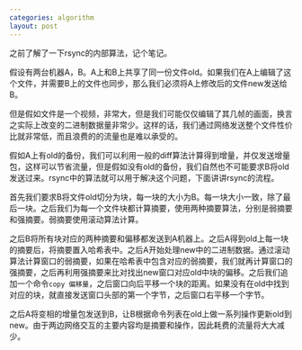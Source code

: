 ```yaml
---
categories: algorithm
layout: post
---
```


之前了解了一下rsync的内部算法，记个笔记。

假设有两台机器A，B。A上和B上共享了同一份文件old。如果我们在A上编辑了这个文件，并需要B上的文件也同步，那么我们必须将A上修改后的文件new发送给B。

但是假如文件是一个视频，非常大，但是我们可能仅仅编辑了其几帧的画面，换言之实际上改变的二进制数据量非常少。这样的话，我们通过网络发送整个文件性价比就非常低，而且浪费的的流量也是难以承受的。

假如A上有old的备份，我们可以利用一般的diff算法计算得到增量，并仅发送增量包，这样可以节省流量，但是假如没有old的备份，我们自然也不可能要求B将old发送过来。rsync中的算法就可以用于解决这个问题，下面讲讲rsync的流程。

首先我们要求B将文件old切分为块，每一块的大小为B。每一块大小一致，除了最后一块。之后我们为每一个文件块都计算摘要，使用两种摘要算法，分别是弱摘要和强摘要。弱摘要使用滚动算法计算。

之后B将所有块对应的两种摘要和偏移都发送到A机器上。之后A得到old上每一块的摘要后，将摘要置入哈希表中。之后A开始处理new中的二进制数据。通过滚动算法计算窗口的弱摘要，如果在哈希表中包含对应的弱摘要，我们就再计算窗口的强摘要，之后再利用强摘要来比对找出new窗口对应old中块的偏移。之后我们追加一个命令`copy 偏移量`，之后窗口向后平移一个块的距离。如果没有在old中找到对应的块，就直接发送窗口头部的第一个字节，之后窗口右平移一个字节。

之后A将变相的增量包发送到B，让B根据命令列表在old上做一系列操作更新old到new。由于两边网络交互的主要内容均是摘要和操作，因此耗费的流量将大大减少。
